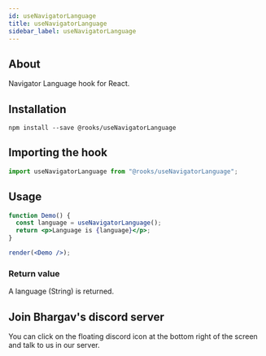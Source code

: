 ```yaml
---
id: useNavigatorLanguage
title: useNavigatorLanguage
sidebar_label: useNavigatorLanguage
---
```


   

## About

Navigator Language hook for React.
<br/>

## Installation

    npm install --save @rooks/useNavigatorLanguage

## Importing the hook

```javascript
import useNavigatorLanguage from "@rooks/useNavigatorLanguage";
```

## Usage

```jsx
function Demo() {
  const language = useNavigatorLanguage();
  return <p>Language is {language}</p>;
}

render(<Demo />);
```

### Return value

A language (String) is returned.


## Join Bhargav's discord server
You can click on the floating discord icon at the bottom right of the screen and talk to us in our server.

